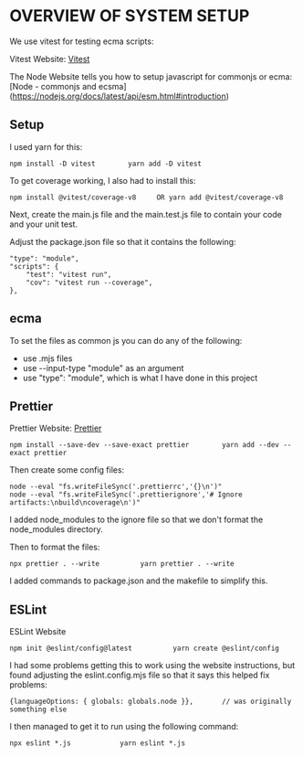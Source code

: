 # OVERVIEW OF SYSTEM SETUP

We use vitest for testing ecma scripts:

Vitest Website:
[Vitest](https://vitest.dev/guide/)

The Node Website tells you how to setup javascript for commonjs or ecma:
[Node - commonjs and ecsma] (https://nodejs.org/docs/latest/api/esm.html#introduction)

## Setup

I used yarn for this:

```
npm install -D vitest        yarn add -D vitest
```

To get coverage working, I also had to install this:

```
npm install @vitest/coverage-v8     OR yarn add @vitest/coverage-v8
```

Next, create the main.js file and the main.test.js file to contain your code and your
unit test.

Adjust the package.json file so that it contains the following:

```
"type": "module",
"scripts": {
    "test": "vitest run",
    "cov": "vitest run --coverage",
},
```

## ecma

To set the files as common js you can do any of the following:

- use .mjs files
- use --input-type "module" as an argument
- use "type": "module", which is what I have done in this project

## Prettier

Prettier Website:
[Prettier](https://prettier.io/docs/install)

```
npm install --save-dev --save-exact prettier        yarn add --dev --exact prettier
```

Then create some config files:

```
node --eval "fs.writeFileSync('.prettierrc','{}\n')"
node --eval "fs.writeFileSync('.prettierignore','# Ignore artifacts:\nbuild\ncoverage\n')"
```

I added node_modules to the ignore file so that we don't format the node_modules directory.

Then to format the files:

```
npx prettier . --write          yarn prettier . --write
```

I added commands to package.json and the makefile to simplify this.

## ESLint

ESLint Website

```
npm init @eslint/config@latest          yarn create @eslint/config
```

I had some problems getting this to work using the website instructions, but
found adjusting the eslint.config.mjs file so that it says this helped fix
problems:

```
{languageOptions: { globals: globals.node }},       // was originally something else
```

I then managed to get it to run using the following command:

```
npx eslint *.js            yarn eslint *.js
```
